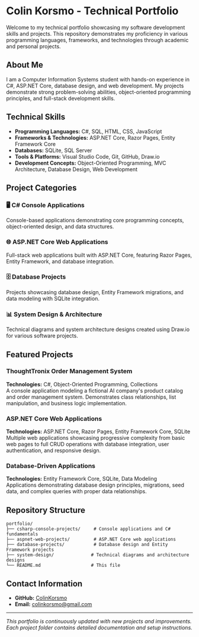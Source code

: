 # Colin Korsmo - Technical Portfolio

Welcome to my technical portfolio showcasing my software development skills and projects. This repository demonstrates my proficiency in various programming languages, frameworks, and technologies through academic and personal projects.

## About Me

I am a Computer Information Systems student with hands-on experience in C#, ASP.NET Core, database design, and web development. My projects demonstrate strong problem-solving abilities, object-oriented programming principles, and full-stack development skills.

## Technical Skills

- **Programming Languages:** C#, SQL, HTML, CSS, JavaScript
- **Frameworks & Technologies:** ASP.NET Core, Razor Pages, Entity Framework Core
- **Databases:** SQLite, SQL Server
- **Tools & Platforms:** Visual Studio Code, Git, GitHub, Draw.io
- **Development Concepts:** Object-Oriented Programming, MVC Architecture, Database Design, Web Development

## Project Categories

### 🖥️ C# Console Applications
Console-based applications demonstrating core programming concepts, object-oriented design, and data structures.

### 🌐 ASP.NET Core Web Applications
Full-stack web applications built with ASP.NET Core, featuring Razor Pages, Entity Framework, and database integration.

### 🗄️ Database Projects
Projects showcasing database design, Entity Framework migrations, and data modeling with SQLite integration.

### 📊 System Design & Architecture
Technical diagrams and system architecture designs created using Draw.io for various software projects.

## Featured Projects

### ThoughtTronix Order Management System
**Technologies:** C#, Object-Oriented Programming, Collections  
A console application modeling a fictional AI company's product catalog and order management system. Demonstrates class relationships, list manipulation, and business logic implementation.

### ASP.NET Core Web Applications
**Technologies:** ASP.NET Core, Razor Pages, Entity Framework Core, SQLite  
Multiple web applications showcasing progressive complexity from basic web pages to full CRUD operations with database integration, user authentication, and responsive design.

### Database-Driven Applications
**Technologies:** Entity Framework Core, SQLite, Data Modeling  
Applications demonstrating database design principles, migrations, seed data, and complex queries with proper data relationships.

## Repository Structure

```
portfolio/
├── csharp-console-projects/     # Console applications and C# fundamentals
├── aspnet-web-projects/         # ASP.NET Core web applications
├── database-projects/           # Database design and Entity Framework projects
├── system-design/              # Technical diagrams and architecture designs
└── README.md                   # This file
```

## Contact Information

- **GitHub:** [ColinKorsmo](https://github.com/ColinKorsmo)
- **Email:** colinkorsmo@gmail.com

---

*This portfolio is continuously updated with new projects and improvements. Each project folder contains detailed documentation and setup instructions.*
